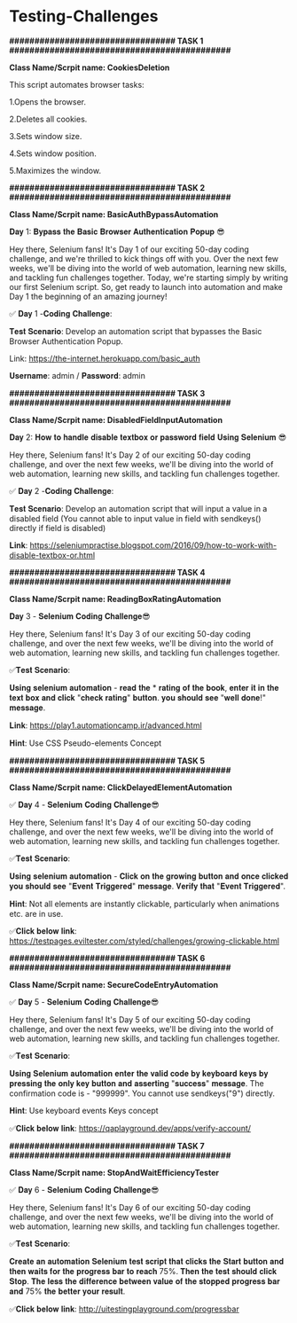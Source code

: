 # Testing-Challenges
**################################# TASK 1  ############################################**

**Class Name/Scrpit name: CookiesDeletion**

This script automates browser tasks:

1.Opens the browser.

2.Deletes all cookies.

3.Sets window size.

4.Sets window position.

5.Maximizes the window.



**################################# TASK 2 ############################################**

**Class Name/Scrpit name: BasicAuthBypassAutomation**

𝐃𝐚𝐲 1: 𝐁𝐲𝐩𝐚𝐬𝐬 𝐭𝐡𝐞 𝐁𝐚𝐬𝐢𝐜 𝐁𝐫𝐨𝐰𝐬𝐞𝐫 𝐀𝐮𝐭𝐡𝐞𝐧𝐭𝐢𝐜𝐚𝐭𝐢𝐨𝐧 𝐏𝐨𝐩𝐮𝐩 😎 

Hey there, Selenium fans! It's Day 1 of our exciting 50-day coding challenge, and we're thrilled to kick things off with you. Over the next few weeks, we'll be diving into the world of web automation, learning new skills, and tackling fun challenges together. Today, we're starting simply by writing our first Selenium script. So, get ready to launch into automation and make Day 1 the beginning of an amazing journey!

✅ 𝐃𝐚𝐲 1 -𝐂𝐨𝐝𝐢𝐧𝐠 𝐂𝐡𝐚𝐥𝐥𝐞𝐧𝐠𝐞: 

𝐓𝐞𝐬𝐭 𝐒𝐜𝐞𝐧𝐚𝐫𝐢𝐨: Develop an automation script that bypasses the Basic Browser Authentication Popup. 

Link: https://the-internet.herokuapp.com/basic_auth

𝐔𝐬𝐞𝐫𝐧𝐚𝐦𝐞: admin /  𝐏𝐚𝐬𝐬𝐰𝐨𝐫𝐝: admin



**################################# TASK 3 ############################################**

**Class Name/Scrpit name: DisabledFieldInputAutomation**

𝐃𝐚𝐲 2: 𝐇𝐨𝐰 𝐭𝐨 𝐡𝐚𝐧𝐝𝐥𝐞 𝐝𝐢𝐬𝐚𝐛𝐥𝐞 𝐭𝐞𝐱𝐭𝐛𝐨𝐱 𝐨𝐫 𝐩𝐚𝐬𝐬𝐰𝐨𝐫𝐝 𝐟𝐢𝐞𝐥𝐝 𝐔𝐬𝐢𝐧𝐠 𝐒𝐞𝐥𝐞𝐧𝐢𝐮𝐦 😎

Hey there, Selenium fans! It's Day 2 of our exciting 50-day coding challenge, and over the next few weeks, we'll be diving into the world of web automation, learning new skills, and tackling fun challenges together. 

✅ 𝐃𝐚𝐲 2 -𝐂𝐨𝐝𝐢𝐧𝐠 𝐂𝐡𝐚𝐥𝐥𝐞𝐧𝐠𝐞:

𝐓𝐞𝐬𝐭 𝐒𝐜𝐞𝐧𝐚𝐫𝐢𝐨: Develop an automation script that will input a value in a disabled field (You cannot able to input value in field with sendkeys() directly if field is disabled)

𝐋𝐢𝐧𝐤: https://seleniumpractise.blogspot.com/2016/09/how-to-work-with-disable-textbox-or.html



**################################# TASK 4 ############################################**

**Class Name/Scrpit name: ReadingBoxRatingAutomation**

𝐃𝐚𝐲 3 - 𝐒𝐞𝐥𝐞𝐧𝐢𝐮𝐦 𝐂𝐨𝐝𝐢𝐧𝐠 𝐂𝐡𝐚𝐥𝐥𝐞𝐧𝐠𝐞😎

Hey there, Selenium fans! It's Day 3 of our exciting 50-day coding challenge, and over the next few weeks, we'll be diving into the world of web automation, learning new skills, and tackling fun challenges together.

✅𝐓𝐞𝐬𝐭 𝐒𝐜𝐞𝐧𝐚𝐫𝐢𝐨: 

𝐔𝐬𝐢𝐧𝐠 𝐬𝐞𝐥𝐞𝐧𝐢𝐮𝐦 𝐚𝐮𝐭𝐨𝐦𝐚𝐭𝐢𝐨𝐧 - 𝐫𝐞𝐚𝐝 𝐭𝐡𝐞 * 𝐫𝐚𝐭𝐢𝐧𝐠 𝐨𝐟 𝐭𝐡𝐞 𝐛𝐨𝐨𝐤, 𝐞𝐧𝐭𝐞𝐫 𝐢𝐭 𝐢𝐧 𝐭𝐡𝐞 𝐭𝐞𝐱𝐭 𝐛𝐨𝐱 𝐚𝐧𝐝 𝐜𝐥𝐢𝐜𝐤 "𝐜𝐡𝐞𝐜𝐤 𝐫𝐚𝐭𝐢𝐧𝐠" 𝐛𝐮𝐭𝐭𝐨𝐧. 𝐲𝐨𝐮 𝐬𝐡𝐨𝐮𝐥𝐝 𝐬𝐞𝐞 "𝐰𝐞𝐥𝐥 𝐝𝐨𝐧𝐞!" 𝐦𝐞𝐬𝐬𝐚𝐠𝐞. 

𝐋𝐢𝐧𝐤: https://play1.automationcamp.ir/advanced.html

𝐇𝐢𝐧𝐭: Use CSS Pseudo-elements Concept



**################################# TASK 5 ############################################**

**Class Name/Scrpit name: ClickDelayedElementAutomation**

✅ 𝐃𝐚𝐲 4 - 𝐒𝐞𝐥𝐞𝐧𝐢𝐮𝐦 𝐂𝐨𝐝𝐢𝐧𝐠 𝐂𝐡𝐚𝐥𝐥𝐞𝐧𝐠𝐞😎

Hey there, Selenium fans! It's Day 4 of our exciting 50-day coding challenge, and over the next few weeks, we'll be diving into the world of web automation, learning new skills, and tackling fun challenges together.

✅𝐓𝐞𝐬𝐭 𝐒𝐜𝐞𝐧𝐚𝐫𝐢𝐨:

𝐔𝐬𝐢𝐧𝐠 𝐬𝐞𝐥𝐞𝐧𝐢𝐮𝐦 𝐚𝐮𝐭𝐨𝐦𝐚𝐭𝐢𝐨𝐧 - 𝐂𝐥𝐢𝐜𝐤 𝐨𝐧 𝐭𝐡𝐞 𝐠𝐫𝐨𝐰𝐢𝐧𝐠 𝐛𝐮𝐭𝐭𝐨𝐧 𝐚𝐧𝐝 𝐨𝐧𝐜𝐞 𝐜𝐥𝐢𝐜𝐤𝐞𝐝 𝐲𝐨𝐮 𝐬𝐡𝐨𝐮𝐥𝐝 𝐬𝐞𝐞 "𝐄𝐯𝐞𝐧𝐭 𝐓𝐫𝐢𝐠𝐠𝐞𝐫𝐞𝐝" 𝐦𝐞𝐬𝐬𝐚𝐠𝐞. 𝐕𝐞𝐫𝐢𝐟𝐲 𝐭𝐡𝐚𝐭 "𝐄𝐯𝐞𝐧𝐭 𝐓𝐫𝐢𝐠𝐠𝐞𝐫𝐞𝐝".

𝐇𝐢𝐧𝐭: Not all elements are instantly clickable, particularly when animations etc. are in use.

✅𝐂𝐥𝐢𝐜𝐤 𝐛𝐞𝐥𝐨𝐰 𝐥𝐢𝐧𝐤: https://testpages.eviltester.com/styled/challenges/growing-clickable.html



**################################# TASK 6 ############################################**

**Class Name/Scrpit name: SecureCodeEntryAutomation**

✅ 𝐃𝐚𝐲 5 - 𝐒𝐞𝐥𝐞𝐧𝐢𝐮𝐦 𝐂𝐨𝐝𝐢𝐧𝐠 𝐂𝐡𝐚𝐥𝐥𝐞𝐧𝐠𝐞😎

Hey there, Selenium fans! It's Day 5 of our exciting 50-day coding challenge, and over the next few weeks, we'll be diving into the world of web automation, learning new skills, and tackling fun challenges together.

✅𝐓𝐞𝐬𝐭 𝐒𝐜𝐞𝐧𝐚𝐫𝐢𝐨:

𝐔𝐬𝐢𝐧𝐠 𝐒𝐞𝐥𝐞𝐧𝐢𝐮𝐦 𝐚𝐮𝐭𝐨𝐦𝐚𝐭𝐢𝐨𝐧 𝐞𝐧𝐭𝐞𝐫 𝐭𝐡𝐞 𝐯𝐚𝐥𝐢𝐝 𝐜𝐨𝐝𝐞 𝐛𝐲 𝐤𝐞𝐲𝐛𝐨𝐚𝐫𝐝 𝐤𝐞𝐲𝐬 𝐛𝐲 𝐩𝐫𝐞𝐬𝐬𝐢𝐧𝐠 𝐭𝐡𝐞 𝐨𝐧𝐥𝐲 𝐤𝐞𝐲 𝐛𝐮𝐭𝐭𝐨𝐧 𝐚𝐧𝐝 𝐚𝐬𝐬𝐞𝐫𝐭𝐢𝐧𝐠 "𝐬𝐮𝐜𝐜𝐞𝐬𝐬" 𝐦𝐞𝐬𝐬𝐚𝐠𝐞. The confirmation code is - "999999".
You cannot use sendkeys("9") directly. 

𝐇𝐢𝐧𝐭: Use keyboard events Keys concept 

✅𝐂𝐥𝐢𝐜𝐤 𝐛𝐞𝐥𝐨𝐰 𝐥𝐢𝐧𝐤: https://qaplayground.dev/apps/verify-account/



**################################# TASK 7 ############################################**

**Class Name/Scrpit name: StopAndWaitEfficiencyTester**

✅ 𝐃𝐚𝐲 6 - 𝐒𝐞𝐥𝐞𝐧𝐢𝐮𝐦 𝐂𝐨𝐝𝐢𝐧𝐠 𝐂𝐡𝐚𝐥𝐥𝐞𝐧𝐠𝐞😎

Hey there, Selenium fans! It's Day 6 of our exciting 50-day coding challenge, and over the next few weeks, we'll be diving into the world of web automation, learning new skills, and tackling fun challenges together.

✅𝐓𝐞𝐬𝐭 𝐒𝐜𝐞𝐧𝐚𝐫𝐢𝐨:

𝐂𝐫𝐞𝐚𝐭𝐞 𝐚𝐧 𝐚𝐮𝐭𝐨𝐦𝐚𝐭𝐢𝐨𝐧 𝐒𝐞𝐥𝐞𝐧𝐢𝐮𝐦 𝐭𝐞𝐬𝐭 𝐬𝐜𝐫𝐢𝐩𝐭 𝐭𝐡𝐚𝐭 𝐜𝐥𝐢𝐜𝐤𝐬 𝐭𝐡𝐞 𝐒𝐭𝐚𝐫𝐭 𝐛𝐮𝐭𝐭𝐨𝐧 𝐚𝐧𝐝 𝐭𝐡𝐞𝐧 𝐰𝐚𝐢𝐭𝐬 𝐟𝐨𝐫 𝐭𝐡𝐞 𝐩𝐫𝐨𝐠𝐫𝐞𝐬𝐬 𝐛𝐚𝐫 𝐭𝐨 𝐫𝐞𝐚𝐜𝐡 75%. 𝐓𝐡𝐞𝐧 𝐭𝐡𝐞 𝐭𝐞𝐬𝐭 𝐬𝐡𝐨𝐮𝐥𝐝 𝐜𝐥𝐢𝐜𝐤 𝐒𝐭𝐨𝐩. 𝐓𝐡𝐞 𝐥𝐞𝐬𝐬 𝐭𝐡𝐞 𝐝𝐢𝐟𝐟𝐞𝐫𝐞𝐧𝐜𝐞 𝐛𝐞𝐭𝐰𝐞𝐞𝐧 𝐯𝐚𝐥𝐮𝐞 𝐨𝐟 𝐭𝐡𝐞 𝐬𝐭𝐨𝐩𝐩𝐞𝐝 𝐩𝐫𝐨𝐠𝐫𝐞𝐬𝐬 𝐛𝐚𝐫 𝐚𝐧𝐝 75% 𝐭𝐡𝐞 𝐛𝐞𝐭𝐭𝐞𝐫 𝐲𝐨𝐮𝐫 𝐫𝐞𝐬𝐮𝐥𝐭.

✅𝐂𝐥𝐢𝐜𝐤 𝐛𝐞𝐥𝐨𝐰 𝐥𝐢𝐧𝐤: http://uitestingplayground.com/progressbar



